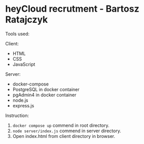 # heyCloud recrutment - Bartosz Ratajczyk

Tools used:

Client:

  * HTML
  * CSS
  * JavaScript

Server:

  * docker-compose
  * PostgreSQL in docker container
  * pgAdmin4 in docker container
  * node.js
  * express.js
    
Instruction:
  1. ``` docker compose up ``` commend in root directory.
  2. ``` node server/index.js ``` commend in server directory.
  3. Open index.html from client directory in browser.
  
